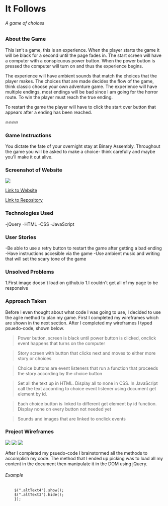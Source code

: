# It Follows
###### A game of choices

### About the Game
This isn’t a game, this is an experience. When the player starts the game it will be black for a second until the page fades in. The start screen will have a computer with a conspicuous power button. When the power button is pressed the computer will turn on and thus the experience begins.

The experience will have ambient sounds that match the choices that the player makes. The choices that are made decides the flow of the game, think classic choose your own adventure game. The experience will have multiple endings, most endings will be bad since I am going for the horror route. To win the player must reach the true ending. 

To restart the game the player will have to click the start over button that appears after a ending has been reached. 

:fire::fire::fire::fire:

### Game Instructions
You dictate the fate of your overnight stay at Binary Assembly. Throughout the game you will be asked to make a choice- think carefully and maybe you'll make it out alive.

### Screenshot of Website
![](http://imgur.com/YdQRHyV)

[Link to Website](https://clandestine1.github.io/Visual_Novel/)

[Link to Repository](https://github.com/Clandestine1/Visual_Novel)

### Technologies Used
-jQuery
-HTML
-CSS
-JavaScript

### User Stories
-Be able to use a retry button to restart the game after getting a bad ending
-Have instructions accesible via the game 
-Use ambient music and writing that will set the scary tone of the game

### Unsolved Problems
1.First image doesn't load on github.io
1.I couldn't get all of my page to be responsive

### Approach Taken
Before I even thought about what code I was going to use, I decided to use the agile method to plan my game. First I completed my wireframes which are shown in the next section. After I completed my wireframes I typed psuedo-code, shown below. 

>Power button, screen is black until power button is clicked, onclick event happens that turns on the computer

>Story screen with button that clicks next and moves to either more story or choices

>Choice buttons are event listeners that run a function that proceeds the story according by the choice button

>Set all the text up in HTML. Display all to none in CSS. In JavaScript call the text according to choice event listener using document get element by id. 

>Each choice button is linked to different get element by id function. Display none on every button not needed yet

>Sounds and images that are linked to onclick events

### Project Wireframes
![](http://imgur.com/FsupqZ2)
![](http://imgur.com/3ImfLx9)
![](http://imgur.com/5TGeeEx)

After I completed my psuedo-code I brainstormed all the methods to accomplish my code. The method that I ended up picking was to load all my content in the document then manipulate it in the DOM using jQuery.

###### Example
```$(".next2").click(function(){
 	$(".altText4").show();
 	$(".altText3").hide();
 	});

